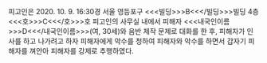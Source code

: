 피고인은 2020. 10. 9. 16:30경 서울 영등포구 <<<빌딩>>>B<<</빌딩>>>빌딩 4층 <<<호>>>C<<</호>>>호 피고인의 사무실 내에서 피해자 <<<내국인이름>>>D<<</내국인이름>>>(여, 30세)와 음반 제작 문제로 대화를 한 후, 피해자가 인사를 하고 나가려고 하자 피해자에게 악수를 청하여 피해자와 악수를 하면서 갑자기 피해자를 껴안아 피해자를 강제로 추행하였다.